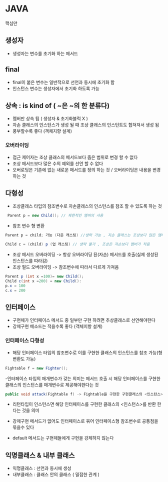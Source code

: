 # JAVA

핵심만

## 생성자
- 생성자는 변수를 초기화 하는 메서드

## final

- final이 붙은 변수는 일반적으로 선언과 동시에 초기화 함
- 인스턴스 변수는 생성자에서 초기화 하도록 가능


## 상속 :  is kind of ( ~은 ~의 한 분류다) 
- 멤버만 상속 됨 ( 생성자 & 초기화블럭 X )
- 자손 클래스의 인스턴스가 생성 될 때 조상 클래스의 인스턴트도 합쳐져서 생성 됨
- 풍부할수록 좋다 (객체지향 설계)


### 오버라이딩
- 접근 제어자는 조상 클래스의 메서드보다 좁은 범위로 변경 할 수 없다
- 조상 메서드보다 많은 수의 예외를 선언 할 수 없다
- 오버로딩은 기존에 없는 새로운 메서드를 정의 하는 것 / 오버라이딩은 내용을 변경 하는 것


<!-- 인터페이스 : is able to(~은 ~을 할 수 있다)(강제구현)

ex( Serializable 인터페이스 : 직렬화 할 수 있는)
강제구현하메서드는 적을수록 좋다 -->


## 다형성 

- 조상클래스 타입의 참조변수로 자손클래스의 인스턴스를 참조 할 수 있도록 하는 것
```java
 Parent p = new Child(); // 제한적인 멤버의 사용 
```

- 참조 변수 형 변환
```java
Parent p = child; 가능 (다운 캐스팅) //생략 가능 , 자손 클래스는 조상보다 많은 멤버를 갖고 있음

Child c = (child) p (업 캐스팅) // 생략 불가 , 조상은 자손보다 멤버가 적음 
```

- 조상 메서드 오버라이딩 -> 항상 오버라이딩 된(자손) 메서드를 호출(실제 생성된 인스턴스를 따라감)
- 조상 필드 오버라이딩 -> 참조변수에 따라서 다르게 가져옴
```java
Parent p (int x =100)= new Child();
Child c(int x =200) = new Child():
p.x = 100
c.x = 200
```



## 인터페이스 

- 구현체가 인터페이스 메서드 중 일부만 구현 하려면 추상클래스로 선언해야한다
- 강제구현 메소드는 적을수록 좋다 (객체지향 설계)

### 인터페이스 다형성
- 해당 인터페이스 타입의 참조변수로 이를 구현한 클래스의 인스턴스를 참조 가능(형변환도 가능)
```java
Fightable f = new Fighter();
```

-인터페이스 타입의 매개변수가 갖는 의미는 메서드 호출 시 해당 인터페이스를 구현한 클래스의 인스턴스를 매개변수로 제공해야한다는 것

```java
public void attack(Fightable f) -> Fightable을 구현한 구현클래스의 <인스턴스>를 넘겨주어야함
```

- 리턴타입이 인스턴스면 해당 인터페이스를 구현한 클래스의 <인스턴스>를 반환 한다는 것을 의미

- 강제구현 메서드가 없어도 인터페이스로 묶어 인터페이스형 참조변수로 공통점을 묶을수 있다

- default 메서드는 구현체들에게 구현을 강제하지 않는다

## 익명클래스 & 내부 클래스
- 익명클래스 : 선언과 동시에 생성
- 내부클래스 : 클래스 안의 클래스 ( 밀접한 관계 )